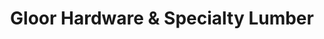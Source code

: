 ---
title: "Gloor Hardware & Specialty Lumber"
url: /brownsville/gloor-hardware-und-specialty-lumber/
shop: Eisenwaren
---